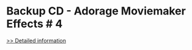 # Backup CD - Adorage Moviemaker Effects # 4
[>> Detailed information](https://secure.element5.com/esales/product.html?productid=300275553&affiliateid=200057808)
